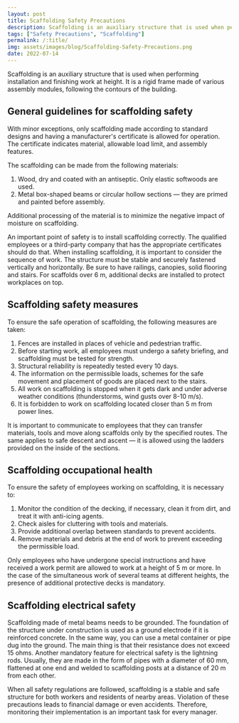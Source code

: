 ```yaml
---
layout: post
title: Scaffolding Safety Precautions
description: Scaffolding is an auxiliary structure that is used when performing installation and finishing work at height.
tags: ["Safety Precautions", "Scaffolding"]
permalink: /:title/
img: assets/images/blog/Scaffolding-Safety-Precautions.png
date: 2022-07-14
---
```


Scaffolding is an auxiliary structure that is used when performing installation and finishing work at height. It is a rigid frame made of various assembly modules, following the contours of the building.

## General guidelines for scaffolding safety

With minor exceptions, only scaffolding made according to standard designs and having a manufacturer's certificate is allowed for operation. The certificate indicates material, allowable load limit, and assembly features.

The scaffolding can be made from the following materials:

1. Wood, dry and coated with an antiseptic. Only elastic softwoods are used.
2. Metal box-shaped beams or circular hollow sections — they are primed and painted before assembly.

Additional processing of the material is to minimize the negative impact of moisture on scaffolding.

An important point of safety is to install scaffolding correctly. The qualified employees or a third-party company that has the appropriate certificates should do that. When installing scaffolding, it is important to consider the sequence of work. The structure must be stable and securely fastened vertically and horizontally. Be sure to have railings, canopies, solid flooring and stairs. For scaffolds over 6 m, additional decks are installed to protect workplaces on top.

## Scaffolding safety measures

To ensure the safe operation of scaffolding, the following measures are taken:

1. Fences are installed in places of vehicle and pedestrian traffic.
2. Before starting work, all employees must undergo a safety briefing, and scaffolding must be tested for strength.
3. Structural reliability is repeatedly tested every 10 days.
4. The information on the permissible loads, schemes for the safe movement and placement of goods are placed next to the stairs.
5. All work on scaffolding is stopped when it gets dark and under adverse weather conditions (thunderstorms, wind gusts over 8-10 m/s).
6. It is forbidden to work on scaffolding located closer than 5 m from power lines.

It is important to communicate to employees that they can transfer materials, tools and move along scaffolds only by the specified routes. The same applies to safe descent and ascent — it is allowed using the ladders provided on the inside of the sections.

## Scaffolding occupational health

To ensure the safety of employees working on scaffolding, it is necessary to:

1. Monitor the condition of the decking, if necessary, clean it from dirt, and treat it with anti-icing agents.
2. Check aisles for cluttering with tools and materials.
3. Provide additional overlap between standards to prevent accidents.
4. Remove materials and debris at the end of work to prevent exceeding the permissible load.

Only employees who have undergone special instructions and have received a work permit are allowed to work at a height of 5 m or more. In the case of the simultaneous work of several teams at different heights, the presence of additional protective decks is mandatory.

## Scaffolding electrical safety

Scaffolding made of metal beams needs to be grounded. The foundation of the structure under construction is used as a ground electrode if it is reinforced concrete. In the same way, you can use a metal container or pipe dug into the ground. The main thing is that their resistance does not exceed 15 ohms. Another mandatory feature for electrical safety is the lightning rods. Usually, they are made in the form of pipes with a diameter of 60 mm, flattened at one end and welded to scaffolding posts at a distance of 20 m from each other.

When all safety regulations are followed, scaffolding is a stable and safe structure for both workers and residents of nearby areas. Violation of these precautions leads to financial damage or even accidents. Therefore, monitoring their implementation is an important task for every manager.